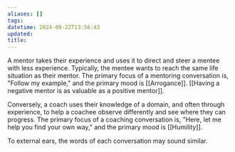 ```yaml
---
aliases: []
tags: 
datetime: 2024-09-22T13:56:43
updated: 
title:
---
```

A mentor takes their experience and uses it to direct and steer a mentee with less experience. Typically, the mentee wants to reach the same life situation as their mentor. The primary focus of a mentoring conversation is, "Follow my example," and the primary mood is [[Arrogance]]. [[Having a negative mentor is as valuable as a positive mentor]].

Conversely, a coach uses their knowledge of a domain, and often through experience, to help a coachee observe differently and see where they can progress. The primary focus of a coaching conversation is, "Here, let me help you find your own way," and the primary mood is [[Humility]].

To external ears, the words of each conversation may sound similar.